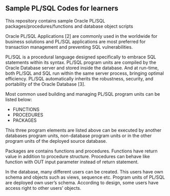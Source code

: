 ## Sample PL/SQL Codes for learners

This repository contains sample Oracle PL/SQL packages/procedures/functions and database object scripts


Oracle PL/SQL Applications [2] are commonly used in the worldwide for business solutions and PL/SQL applications are most preferred for transaction management and preventing SQL vulnerabilities. 

PL/SQL is a procedural language designed specifically to embrace SQL statements within its syntax. PL/SQL program units are compiled by the Oracle Database server and stored inside the database. And at run-time, both PL/SQL and SQL run within the same server process, bringing optimal efficiency. PL/SQL automatically inherits the robustness, security, and portability of the Oracle Database [3].

Most common used building and managing PL/SQL program units can be listed below:


* FUNCTIONS
* PROCEDURES
* PACKAGES


This three program elements are listed above can be executed by another databases program units, non-database program units or in the other program units of the deployed source database.

Packages are contains functions and procedures. Functions have return value in addition to procedure structure.  Procedures can behave like function with OUT input parameter instead of return statement.



In the database, many different users can be created. This users have own schema and objects such as views, sequence etc. Program units of PL/SQL are deployed own user’s schema. According to design, some users have access right to other users’ objects.

